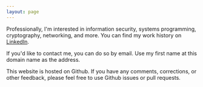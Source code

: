 ```yaml
---
layout: page
---
```


Professionally, I'm interested in information security, systems programming,
cryptography, networking, and more.  You can find my work history on
[LinkedIn](https://linkedin.com/in/mcpherrinm).

If you'd like to contact me, you can do so by email.  Use my first name at this
domain name as the address.

This website is hosted on Github.  If you have any comments, corrections, or
other feedback, please feel free to use Github issues or pull requests.
